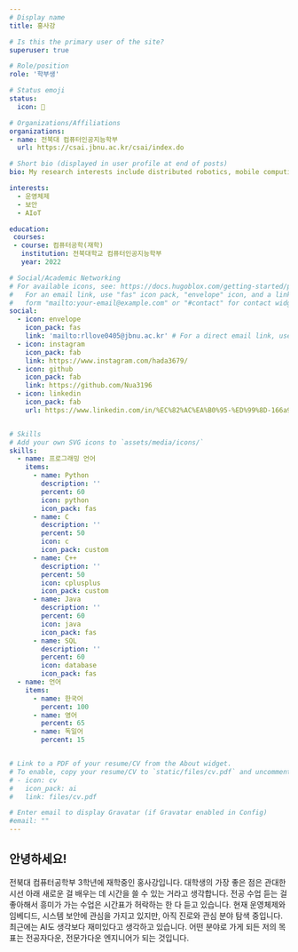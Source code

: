 ```yaml
---
# Display name
title: 홍사강

# Is this the primary user of the site?
superuser: true

# Role/position
role: '학부생'

# Status emoji
status:
  icon: 💭

# Organizations/Affiliations
organizations:
- name: 전북대 컴퓨터인공지능학부
  url: https://csai.jbnu.ac.kr/csai/index.do

# Short bio (displayed in user profile at end of posts)
bio: My research interests include distributed robotics, mobile computing and programmable matter.

interests:
  - 운영체제
  - 보안
  - AIoT

education:
 courses:
 - course: 컴퓨터공학(재학)
   institution: 전북대학교 컴퓨터인공지능학부
   year: 2022

# Social/Academic Networking
# For available icons, see: https://docs.hugoblox.com/getting-started/page-builder/#icons
#   For an email link, use "fas" icon pack, "envelope" icon, and a link in the
#   form "mailto:your-email@example.com" or "#contact" for contact widget.
social:
  - icon: envelope
    icon_pack: fas
    link: 'mailto:rllove0405@jbnu.ac.kr' # For a direct email link, use "mailto:test@example.org".
  - icon: instagram
    icon_pack: fab
    link: https://www.instagram.com/hada3679/
  - icon: github
    icon_pack: fab
    link: https://github.com/Nua3196
  - icon: linkedin
    icon_pack: fab
    url: https://www.linkedin.com/in/%EC%82%AC%EA%B0%95-%ED%99%8D-166a9a306/


# Skills
# Add your own SVG icons to `assets/media/icons/`
skills:
  - name: 프로그래밍 언어
    items:
      - name: Python
        description: ''
        percent: 60
        icon: python
        icon_pack: fas
      - name: C
        description: ''
        percent: 50
        icon: c
        icon_pack: custom
      - name: C++
        description: ''
        percent: 50
        icon: cplusplus
        icon_pack: custom
      - name: Java
        description: ''
        percent: 60
        icon: java
        icon_pack: fas
      - name: SQL
        description: ''
        percent: 60
        icon: database
        icon_pack: fas
  - name: 언어
    items:
      - name: 한국어
        percent: 100
      - name: 영어
        percent: 65
      - name: 독일어
        percent: 15


# Link to a PDF of your resume/CV from the About widget.
# To enable, copy your resume/CV to `static/files/cv.pdf` and uncomment the lines below.
# - icon: cv
#   icon_pack: ai
#   link: files/cv.pdf

# Enter email to display Gravatar (if Gravatar enabled in Config)
#email: ""
---
```

## 안녕하세요!

전북대 컴퓨터공학부 3학년에 재학중인 홍사강입니다. 대학생의 가장 좋은 점은 관대한 시선 아래 새로운 걸 배우는 데 시간을 쓸 수 있는 거라고 생각합니다. 전공 수업 듣는 걸 좋아해서 흥미가 가는 수업은 시간표가 허락하는 한 다 듣고 있습니다.
현재 운영체제와 임베디드, 시스템 보안에 관심을 가지고 있지만, 아직 진로와 관심 분야 탐색 중입니다. 최근에는 AI도 생각보다 재미있다고 생각하고 있습니다. 어떤 분야로 가게 되든 저의 목표는 전공자다운, 전문가다운 엔지니어가 되는 것입니다.

<!-- {{< icon name="download" pack="fas" >}} {{< staticref "uploads/resume.pdf" "newtab" >}}Download{{< /staticref >}} my resumé as a PDF. -->